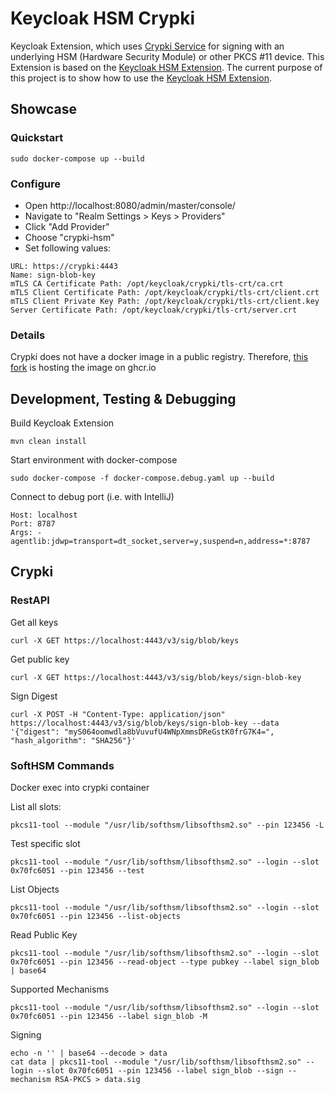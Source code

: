 # Keycloak HSM Crypki
Keycloak Extension, which uses [Crypki Service](https://github.com/theparanoids/crypki) for signing with an underlying HSM (Hardware Security Module) or other PKCS #11 device.
This Extension is based on the [Keycloak HSM Extension](https://github.com/denniskniep/keycloak-hsm). The current purpose of this project is to show how to use the [Keycloak HSM Extension](https://github.com/denniskniep/keycloak-hsm).

## Showcase

### Quickstart
```
sudo docker-compose up --build
```

### Configure
* Open http://localhost:8080/admin/master/console/
* Navigate to "Realm Settings > Keys > Providers"
* Click "Add Provider"
* Choose "crypki-hsm"
* Set following values:
```
URL: https://crypki:4443
Name: sign-blob-key
mTLS CA Certificate Path: /opt/keycloak/crypki/tls-crt/ca.crt
mTLS Client Certificate Path: /opt/keycloak/crypki/tls-crt/client.crt
mTLS Client Private Key Path: /opt/keycloak/crypki/tls-crt/client.key
Server Certificate Path: /opt/keycloak/crypki/tls-crt/server.crt
```

### Details
Crypki does not have a docker image in a public registry. Therefore, [this fork](https://github.com/denniskniep/crypki) is hosting the image on ghcr.io


## Development, Testing & Debugging

Build Keycloak Extension
```
mvn clean install
```

Start environment with docker-compose
```
sudo docker-compose -f docker-compose.debug.yaml up --build
```

Connect to debug port (i.e. with IntelliJ)
```
Host: localhost
Port: 8787
Args: -agentlib:jdwp=transport=dt_socket,server=y,suspend=n,address=*:8787
```



## Crypki

### RestAPI

Get all keys
```
curl -X GET https://localhost:4443/v3/sig/blob/keys
```

Get public key
```
curl -X GET https://localhost:4443/v3/sig/blob/keys/sign-blob-key
```

Sign Digest
```
curl -X POST -H "Content-Type: application/json" https://localhost:4443/v3/sig/blob/keys/sign-blob-key --data '{"digest": "myS064oomwdla8bVuvufU4WNpXmmsDReGstK0frG7K4=", "hash_algorithm": "SHA256"}'
```

### SoftHSM Commands
Docker exec into crypki container

List all slots:
```
pkcs11-tool --module "/usr/lib/softhsm/libsofthsm2.so" --pin 123456 -L
```

Test specific slot
```
pkcs11-tool --module "/usr/lib/softhsm/libsofthsm2.so" --login --slot 0x70fc6051 --pin 123456 --test
```

List Objects
```
pkcs11-tool --module "/usr/lib/softhsm/libsofthsm2.so" --login --slot 0x70fc6051 --pin 123456 --list-objects
```

Read Public Key
```
pkcs11-tool --module "/usr/lib/softhsm/libsofthsm2.so" --login --slot 0x70fc6051 --pin 123456 --read-object --type pubkey --label sign_blob | base64
```

Supported Mechanisms
```
pkcs11-tool --module "/usr/lib/softhsm/libsofthsm2.so" --login --slot 0x70fc6051 --pin 123456 --label sign_blob -M
```

Signing
```
echo -n '' | base64 --decode > data
cat data | pkcs11-tool --module "/usr/lib/softhsm/libsofthsm2.so" --login --slot 0x70fc6051 --pin 123456 --label sign_blob --sign --mechanism RSA-PKCS > data.sig
```
